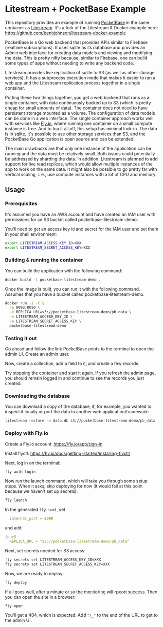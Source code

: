 Litestream + PocketBase Example
===========================

This repository provides an example of running 
[PocketBase](https://pocketbase.io/) in the same
container as [Litestream](https://litestream.io/). 
It's a fork of the Litestream & Docker example
here: https://github.com/benbjohnson/litestream-docker-example

PocketBase is a Go web backend that provides APIs similar
to Firebase (realtime subscriptions). It uses sqlite as its database
and provides an Admin web interface for creating data models and viewing
and modifying the data. This is pretty nifty because, similar to Firebase, 
one can build some types of apps without needing to write any backend 
code.

Litestream provides live replication of sqlite to S3 (as well as other
storage services). It has a subprocess execution mode that makes it
easier to run a web app and the Litestream replication process
together in a single container.

Putting these two things together, you get a web backend that runs as
a single container, with data continuously backed up to S3 (which is
pretty cheap for small amounts of data). The container does not
need to have persistent storage mounted as a volume. The configuration
of data models can be done in a web interface. The single container
approach works well with services like [Fly.io](https://fly.io/), where running one container
on a small compute instance is free. And to top it all off, this setup
has minimal lock-in. The data is in sqlite, it's possible to use other
storage services than S3, and the PocketBase Go application is open
source and can be extended.

The main drawbacks are that only one instance of the application can 
be running and the data must be relatively small. Both issues could
potentially be addressed by sharding the data. In addition, Litestream 
is planned to add support for live read replicas, which would allow
multiple instances of the app to work on the same data. It might 
also be possible to go pretty far with vertical scaling, i. e.,
use compute instances with a lot of CPU and memory.


## Usage

### Prerequisites

It's assumed you have an AWS account and have created an IAM user with
permissions for an S3 bucket called pocketbase-litestream-demo.

You'll need to get an access key id and secret for the IAM user and 
set them in your shell environment:

```sh
export LITESTREAM_ACCESS_KEY_ID=XXX
export LITESTREAM_SECRET_ACCESS_KEY=XXX
```


### Building & running the container

You can build the application with the following command:

```sh
docker build -t pocketbase-litestream-demo .
```

Once the image is built, you can run it with the following command. Assumes
that you have a bucket called pocketbase-litestream-demo.

```sh
docker run -i -t \
  -p 8090:8090 \
  -e REPLICA_URL=s3://pocketbase-litestream-demo/pb_data \
  -e LITESTREAM_ACCESS_KEY_ID \
  -e LITESTREAM_SECRET_ACCESS_KEY \
  pocketbase-litestream-demo
```


### Testing it out

Go ahead and follow the link PocketBase prints to the terminal
to open the admin UI. Create an admin user.

Now, create a collection, add a field to it, and create a few
records. 

Try stopping the container and start it again. If you refresh
the admin page, you should remain logged in and continue to 
see the records you just created.

### Downloading the database

You can download a copy of the database, if, for example, you 
wanted to inspect it locally or port the data to another web 
application/framework:

```sh
litestream restore -o data.db s3://pocketbase-litestream-demo/pb_data
```

### Deploy with Fly.io


Create a Fly.io account: https://fly.io/app/sign-in

Install flyctl: https://fly.io/docs/getting-started/installing-flyctl/

Next, log in on the terminal:
```sh
fly auth login
```

Now run the launch command, which will take you through
some setup steps. When it asks, skip deploying for now
(it would fail at this point because we haven't set up secrets).

```sh
fly launch
```

In the generated `fly.toml`, set
```yaml
  internal_port = 8090
```
and add
```yaml
[env]
  REPLICA_URL = "s3://pocketbase-litestream-demo/pb_data"
```

Next, set secrets needed for S3 access:

```sh
fly secrets set LITESTREAM_ACCESS_KEY_ID=XXX
fly secrets set LITESTREAM_SECRET_ACCESS_KEY=XXX
```

Now, we are ready to deploy:

```sh
fly deploy
```

If all goes well, after a minute or so the monitoring
will rpeort success. Then you can open the site in
a browser:

```sh
fly open
```

You'll get a 404, which is expected. Add `"/_"` to the
end of the URL to get to the admin UI. 